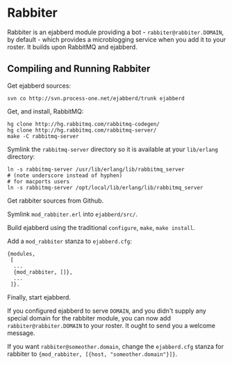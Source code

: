 # Rabbiter

Rabbiter is an ejabberd module providing a bot -
`rabbiter@rabbiter.DOMAIN`, by default - which provides a
microblogging service when you add it to your roster. It builds upon
RabbitMQ and ejabberd.

## Compiling and Running Rabbiter

Get ejabberd sources:

    svn co http://svn.process-one.net/ejabberd/trunk ejabberd

Get, and install, RabbitMQ:

    hg clone http://hg.rabbitmq.com/rabbitmq-codegen/
    hg clone http://hg.rabbitmq.com/rabbitmq-server/
    make -C rabbitmq-server

Symlink the `rabbitmq-server` directory so it is available at your
`lib/erlang` directory:

    ln -s rabbitmq-server /usr/lib/erlang/lib/rabbitmq_server
    # (note underscore instead of hyphen)
    # for macports users
    ln -s rabbitmq-server /opt/local/lib/erlang/lib/rabbitmq_server

Get rabbiter sources from Github.

Symlink `mod_rabbiter.erl` into `ejabberd/src/`.

Build ejabberd using the traditional `configure`, `make`, `make install`.

Add a `mod_rabbiter` stanza to `ejabberd.cfg`:

    {modules,
     [
      ...
      {mod_rabbiter, []},
      ...
     ]}.

Finally, start ejabberd.

If you configured ejabberd to serve `DOMAIN`, and you didn't supply
any special domain for the rabbiter module, you can now add
`rabbiter@rabbiter.DOMAIN` to your roster. It ought to send you a
welcome message.

If you want `rabbiter@someother.domain`, change the `ejabberd.cfg`
stanza for rabbiter to `{mod_rabbiter, [{host, "someother.domain"}]}`.
